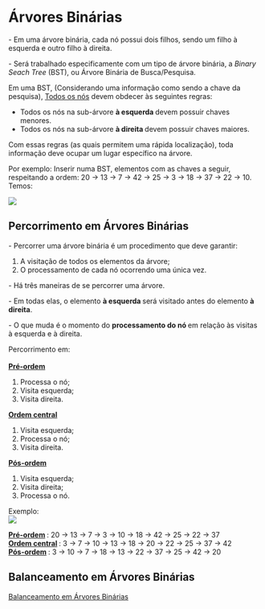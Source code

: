<h1> Árvores Binárias </h1>
<p> - Em uma árvore binária, cada nó possui dois filhos, sendo um filho à esquerda e outro filho à direita. </p>
<p> - Será trabalhado especificamente com um tipo de árvore binária, a <em> Binary Seach Tree </em> (BST), ou Árvore Binária de Busca/Pesquisa.
<p> Em uma BST, (Considerando uma informação como sendo a chave da pesquisa), <ins> Todos os nós</ins> devem obdecer às seguintes regras:
<ul>
  <li> Todos os nós na sub-árvore <strong> à esquerda </strong> devem possuir chaves menores. </li>
  <li> Todos os nós na sub-árvore <strong> à direita </strong> devem possuir chaves maiores. </li>
</ul>
<p> Com essas regras (as quais permitem uma rápida localização), toda informação deve ocupar um lugar específico na árvore. </p>
<p> Por exemplo: Inserir numa BST, elementos com as chaves a seguir, respeitando a ordem: 20 → 13 → 7 → 42 → 25 → 3 → 18 → 37 → 22 → 10. Temos: </p>
<img src = "https://user-images.githubusercontent.com/59178745/178126599-eeac42aa-8d97-4f9f-b366-1f206b10fb3b.jpg">

<h2> Percorrimento em Árvores Binárias </h2>
<p> - Percorrer uma árvore binária é um procedimento que deve garantir: </p>
<ol>
  <li> A visitação de todos os elementos da árvore; </li>
  <li> O processamento de cada nó ocorrendo uma única vez. </li>
</ol>
<p> - Há três maneiras de se percorrer uma árvore. </p>
<p> - Em todas elas, o elemento <strong> à esquerda </strong> será visitado antes do elemento <strong> à direita</strong>.
<p> - O que muda é o momento do <strong> processamento do nó </strong> em relação às visitas à esquerda e à direita.
<p>
  Percorrimento em:
  <br>
  <br>
  <strong> <ins> Pré-ordem </ins> </strong>
  <ol>
    <li> Processa o nó; </li>
    <li> Visita esquerda; </li>
    <li> Visita direita. </li>
  </ol>
  <strong> <ins> Ordem central </ins> </strong>
  <ol>
    <li> Visita esquerda; </li>
    <li> Processa o nó; </li>
    <li> Visita direita. </li>
  </ol>
  <strong> <ins> Pós-ordem </ins> </strong>
  <ol>
    <li> Visita esquerda; </li>
    <li> Visita direita; </li>
    <li> Processa o nó. </li>
  </ol>
</p>
<p>
  Exemplo:
  <br>
  <img src = "https://user-images.githubusercontent.com/59178745/178144695-b231c7d9-1b72-4fec-b835-6315920a33f4.png">
</p>
<p>
  <strong> <ins> Pré-ordem</ins> </strong>: 20 → 13 → 7 → 3 → 10 → 18 → 42 → 25 → 22 → 37
  <br>
  <strong> <ins> Ordem central</ins> </strong>: 3 → 7 → 10 → 13 → 18 → 20 → 22 → 25 → 37 → 42
  <br>
  <strong> <ins> Pós-ordem</ins> </strong>: 3 → 10 → 7 → 18 → 13 → 22 → 37 → 25 → 42 → 20
</p>
<h2> Balanceamento em Árvores Binárias </h2>
<a href = "https://github.com/josec-junior/UEPB/tree/main/EstruturaDeDados_2022.1/%C3%81rvores/%C3%81rvoresBin%C3%A1rias/BalanceamentoEm%C3%81rvoresBin%C3%A1rias"> Balanceamento em Árvores Binárias </a>

